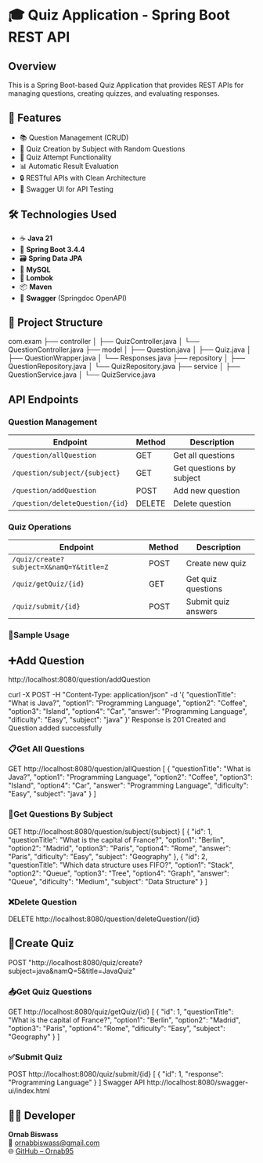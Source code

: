 # 🎓 Quiz Application - Spring Boot REST API


## Overview
This is a Spring Boot-based Quiz Application that provides REST APIs for managing questions, creating quizzes, and evaluating responses.

## 🚀 Features

- 📚 Question Management (CRUD)
- 📝 Quiz Creation by Subject with Random Questions
- 🧠 Quiz Attempt Functionality
- 📊 Automatic Result Evaluation
- 🔒 RESTful APIs with Clean Architecture
- 📄 Swagger UI for API Testing

## 🛠 Technologies Used

- ☕ **Java 21**
- 🧰 **Spring Boot 3.4.4**
- 🗃️ **Spring Data JPA**
- 🐬 **MySQL**
- 🦾 **Lombok**
- 📦 **Maven**
- 📜 **Swagger** (Springdoc OpenAPI)

## 📁 Project Structure

com.exam ├── controller │ ├── QuizController.java │ └── QuestionController.java ├── model │ ├── Question.java │ ├── Quiz.java │ ├── QuestionWrapper.java │ └── Responses.java ├── repository │ ├── QuestionRepository.java │ └── QuizRepository.java ├── service │ ├── QuestionService.java │ └── QuizService.java

## API Endpoints

### Question Management
| Endpoint | Method | Description |
|----------|--------|-------------|
| `/question/allQuestion` | GET | Get all questions |
| `/question/subject/{subject}` | GET | Get questions by subject |
| `/question/addQuestion` | POST | Add new question |
| `/question/deleteQuestion/{id}` | DELETE | Delete question |

### Quiz Operations
| Endpoint | Method | Description |
|----------|--------|-------------|
| `/quiz/create?subject=X&namQ=Y&title=Z` | POST | Create new quiz |
| `/quiz/getQuiz/{id}` | GET | Get quiz questions |
| `/quiz/submit/{id}` | POST | Submit quiz answers |

### 📌Sample Usage

## ➕Add Question
http://localhost:8080/question/addQuestion

curl -X POST -H "Content-Type: application/json" -d '{
    "questionTitle": "What is Java?",
    "option1": "Programming Language",
    "option2": "Coffee",
    "option3": "Island",
    "option4": "Car",
    "answer": "Programming Language",
    "dificulty": "Easy",
    "subject": "java"
}' 
Response is 201 Created and Question added successfully

### 📋Get All Questions
GET http://localhost:8080/question/allQuestion
[
  {
    "questionTitle": "What is Java?",
    "option1": "Programming Language",
    "option2": "Coffee",
    "option3": "Island",
    "option4": "Car",
    "answer": "Programming Language",
    "dificulty": "Easy",
    "subject": "java"
  }
]
### 📂Get Questions By Subject
GET http://localhost:8080/question/subject/{subject}
[
  {
    "id": 1,
    "questionTitle": "What is the capital of France?",
    "option1": "Berlin",
    "option2": "Madrid",
    "option3": "Paris",
    "option4": "Rome",
    "answer": "Paris",
    "dificulty": "Easy",
    "subject": "Geography"
  },
  {
    "id": 2,
    "questionTitle": "Which data structure uses FIFO?",
    "option1": "Stack",
    "option2": "Queue",
    "option3": "Tree",
    "option4": "Graph",
    "answer": "Queue",
    "dificulty": "Medium",
    "subject": "Data Structure"
  }
]
### ❌Delete Question
DELETE http://localhost:8080/question/deleteQuestion/{id}

## 🧩Create Quiz
POST "http://localhost:8080/quiz/create?subject=java&namQ=5&title=JavaQuiz"

### 📥Get Quiz Questions
GET http://localhost:8080/quiz/getQuiz/{id}
[
  {
    "id": 1,
    "questionTitle": "What is the capital of France?",
    "option1": "Berlin",
    "option2": "Madrid",
    "option3": "Paris",
    "option4": "Rome",
    "dificulty": "Easy",
    "subject": "Geography"
  }
]
### ✅Submit Quiz
POST http://localhost:8080/quiz/submit/{id}
[
  {
    "id": 1,
    "response": "Programming Language"
  }
]
Swagger API http://localhost:8080/swagger-ui/index.html
## 🧑‍💻 Developer

**Ornab Biswass**  
📧 [ornabbiswass@gmail.com](mailto:ornabbiswass@gmail.com)  
🌐 [GitHub – Ornab95](https://github.com/Ornab95)
